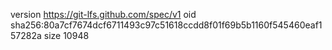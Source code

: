 version https://git-lfs.github.com/spec/v1
oid sha256:80a7cf7674dcf6711493c97c51618ccdd8f01f69b5b1160f545460eaf157282a
size 10948
